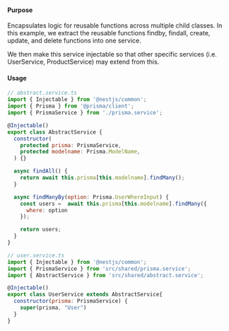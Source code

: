 #### Purpose
Encapsulates logic for reusable functions across multiple child classes.
In this example, we extract the reusable functions findby, findall, create, update, and delete functions into one service.

We then make this service injectable so that other specific services (i.e. UserService, ProductService) may extend from this.
#### Usage
```js
// abstract.service.ts
import { Injectable } from '@nestjs/common';
import { Prisma } from '@prisma/client';
import { PrismaService } from './prisma.service';

@Injectable()
export class AbstractService {
  constructor(
    protected prisma: PrismaService,
    protected modelname: Prisma.ModelName,
  ) {}

  async findAll() {
    return await this.prisma[this.modelname].findMany();
  }

  async findManyBy(option: Prisma.UserWhereInput) {
    const users =  await this.prisma[this.modelname].findMany({
      where: option
    });

    return users;
  }
}
```

```js
// user.service.ts
import { Injectable } from '@nestjs/common';
import { PrismaService } from 'src/shared/prisma.service';
import { AbstractService } from 'src/shared/abstract.service';

@Injectable()
export class UserService extends AbstractService{
  constructor(prisma: PrismaService) {
    super(prisma, "User")
  }
}

```